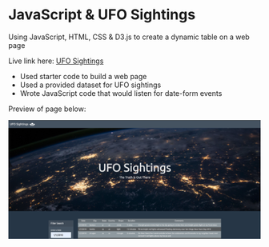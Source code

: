 # JavaScript &amp; UFO Sightings
Using JavaScript, HTML, CSS &amp; D3.js to create a dynamic table on a web page

Live link here: [UFO Sightings](https://adgaston.github.io/javascript-ufo-sightings/index.html)

- Used starter code to build a web page
- Used a provided dataset for UFO sightings
- Wrote JavaScript code that would listen for date-form events

Preview of page below:

![WebsiteScreenShot](/static/images/WebsiteScreenShot.png)

